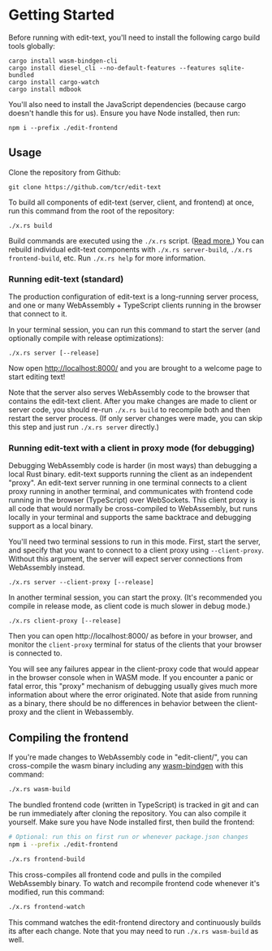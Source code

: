 # Getting Started

Before running with edit-text, you'll need to install the following cargo build tools globally:

```
cargo install wasm-bindgen-cli
cargo install diesel_cli --no-default-features --features sqlite-bundled
cargo install cargo-watch
cargo install mdbook
```

You'll also need to install the JavaScript dependencies (because cargo doesn't handle this for us). Ensure you have Node installed, then run:

```
npm i --prefix ./edit-frontend
```

## Usage

Clone the repository from Github:

```
git clone https://github.com/tcr/edit-text
```

To build all components of edit-text (server, client, and frontend) at once, run this command from the root of the repository:

```
./x.rs build
```

Build commands are executed using the `./x.rs` script. ([Read more.](http://timryan.org/2018/07/02/moving-from-the-shell-to-rust-with-commandspec.html))  You can rebuild individual edit-text components with `./x.rs server-build`, `./x.rs frontend-build`, etc. Run `./x.rs help` for more information.

### Running edit-text (standard)

The production configuration of edit-text is a long-running server process, and one or many WebAssembly + TypeScript clients running in the browser that connect to it.

In your terminal session, you can run this command to start the server (and optionally compile with release optimizations):

```
./x.rs server [--release]
```

Now open <http://localhost:8000/> and you are brought to a welcome page to start editing text!

Note that the server also serves WebAssembly code to the browser that contains the edit-text client. After you make changes are made to client or server code, you should re-run `./x.rs build` to recompile both and then restart the server process. (If only server changes were made, you can skip this step and just run `./x.rs server` directly.)

### Running edit-text with a client in proxy mode (for debugging)

Debugging WebAssembly code is harder (in most ways) than debugging a local Rust binary. edit-text supports running the client as an independent "proxy". An edit-text server running in one terminal connects to a client proxy running in another terminal, and communicates with frontend code running in the browser (TypeScript) over WebSockets. This client proxy is all code that would normally be cross-compiled to WebAssembly, but runs locally in your terminal and supports the same backtrace and debugging support as a local binary.

You'll need two terminal sessions to run in this mode. First, start the server, and specify that you want to connect to a client proxy using `--client-proxy`. Without this argument, the server will expect server connections from WebAssembly instead.

```
./x.rs server --client-proxy [--release]
```

In another terminal session, you can start the proxy. (It's recommended you compile in release mode, as client code is much slower in debug mode.)

```
./x.rs client-proxy [--release]
```

Then you can open http://localhost:8000/ as before in your browser, and monitor the `client-proxy` terminal for status of the clients that your browser is connected to.

You will see any failures appear in the client-proxy code that would appear in the browser console when in WASM mode. If you encounter a panic or fatal error, this "proxy" mechanism of debugging usually gives much more information about where the error originated. Note that aside from running as a binary, there should be no differences in behavior between the client-proxy and the client in Webassembly.

## Compiling the frontend

If you're made changes to WebAssembly code in "edit-client/", you can cross-compile the wasm binary including any [wasm-bindgen](https://github.com/rustwasm/wasm-bindgen) with this command:

```sh
./x.rs wasm-build
```

The bundled frontend code (written in TypeScript) is tracked in git and can be run immediately after cloning the repository. You can also compile it yourself. Make sure you have Node installed first, then build the frontend:

```sh
# Optional: run this on first run or whenever package.json changes
npm i --prefix ./edit-frontend

./x.rs frontend-build
```

This cross-compiles all frontend code and pulls in the compiled WebAssembly binary. To watch and recompile frontend code whenever it's modified, run this command:

```sh
./x.rs frontend-watch
```

This command watches the edit-frontend directory and continuously builds its after each change. Note that you may need to run `./x.rs wasm-build` as well. 
